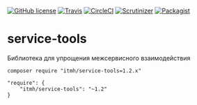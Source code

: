 [![GitHub license](https://img.shields.io/badge/license-MIT-blue.svg?style=flat-square)](https://raw.githubusercontent.com/itmh/service-tools/master/LICENSE)
[![Travis](https://img.shields.io/travis/itmh/service-tools.svg?style=flat-square)](https://travis-ci.org/itmh/service-tools)
[![CircleCI](https://img.shields.io/circleci/project/itmh/service-tools.svg?style=flat-square)](https://circleci.com/gh/itmh/soap-client)
[![Scrutinizer](https://img.shields.io/scrutinizer/g/itmh/service-tools.svg?style=flat-square)](https://scrutinizer-ci.com/g/itmh/service-tools)
[![Packagist](https://img.shields.io/packagist/dt/itmh/service-tools.svg?style=flat-square)](https://packagist.org/packages/itmh/service-tools)

# service-tools
Библиотека для упрощения межсервисного взаимодействия

```
composer require "itmh/service-tools=1.2.x"
```

```
"require": {
    "itmh/service-tools": "~1.2"
}
```
